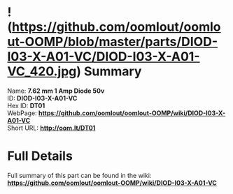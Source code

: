 
!(https://github.com/oomlout/oomlout-OOMP/blob/master/parts/DIOD-I03-X-A01-VC/DIOD-I03-X-A01-VC_420.jpg)
Summary
=================
  
Name: __7.62 mm 1 Amp Diode 50v__    
ID: __DIOD-I03-X-A01-VC__   
Hex ID: __DT01__   
WebPage: __https://github.com/oomlout/oomlout-OOMP/wiki/DIOD-I03-X-A01-VC__   
Short URL: __http://oom.lt/DT01__   

Full Details
==========================
Full summary of this part can be found in the wiki:   
__https://github.com/oomlout/oomlout-OOMP/wiki/DIOD-I03-X-A01-VC__    


